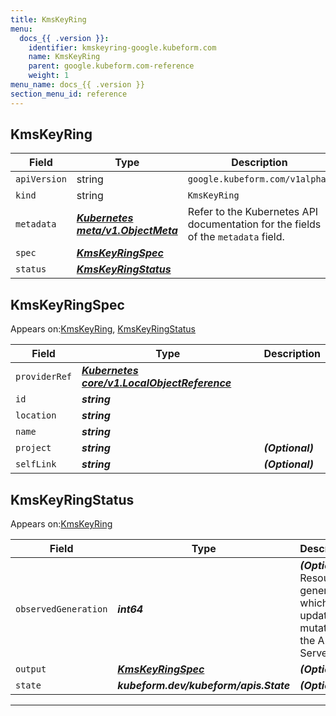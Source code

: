 ```yaml
---
title: KmsKeyRing
menu:
  docs_{{ .version }}:
    identifier: kmskeyring-google.kubeform.com
    name: KmsKeyRing
    parent: google.kubeform.com-reference
    weight: 1
menu_name: docs_{{ .version }}
section_menu_id: reference
---
```


## KmsKeyRing
| Field | Type | Description |
| ------ | ----- | ----------- |
| `apiVersion` | string | `google.kubeform.com/v1alpha1` |
|    `kind` | string | `KmsKeyRing` |
| `metadata` | ***[Kubernetes meta/v1.ObjectMeta](https://kubernetes.io/docs/reference/generated/kubernetes-api/v1.13/#objectmeta-v1-meta)***|Refer to the Kubernetes API documentation for the fields of the `metadata` field.|
| `spec` | ***[KmsKeyRingSpec](#kmskeyringspec)***||
| `status` | ***[KmsKeyRingStatus](#kmskeyringstatus)***||
## KmsKeyRingSpec

Appears on:[KmsKeyRing](#kmskeyring), [KmsKeyRingStatus](#kmskeyringstatus)

| Field | Type | Description |
| ------ | ----- | ----------- |
| `providerRef` | ***[Kubernetes core/v1.LocalObjectReference](https://kubernetes.io/docs/reference/generated/kubernetes-api/v1.13/#localobjectreference-v1-core)***||
| `id` | ***string***||
| `location` | ***string***||
| `name` | ***string***||
| `project` | ***string***| ***(Optional)*** |
| `selfLink` | ***string***| ***(Optional)*** |
## KmsKeyRingStatus

Appears on:[KmsKeyRing](#kmskeyring)

| Field | Type | Description |
| ------ | ----- | ----------- |
| `observedGeneration` | ***int64***| ***(Optional)*** Resource generation, which is updated on mutation by the API Server.|
| `output` | ***[KmsKeyRingSpec](#kmskeyringspec)***| ***(Optional)*** |
| `state` | ***kubeform.dev/kubeform/apis.State***| ***(Optional)*** |
---
